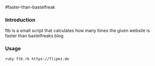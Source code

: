 #faster-than-bastelfreak

### Introduction

ftb is a small script that calculates how many times the given website is faster than bastelfreaks blog

### Usage

```bash
ruby ftb.rb https://flipez.de
```
